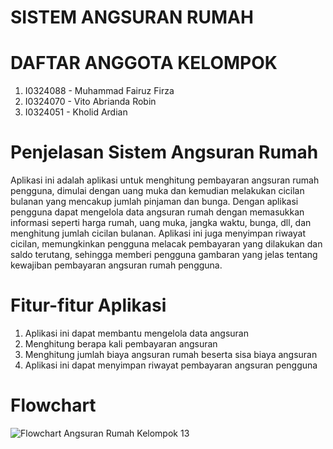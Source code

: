 # SISTEM ANGSURAN RUMAH
# DAFTAR ANGGOTA KELOMPOK
1. I0324088 - Muhammad Fairuz Firza
2. I0324070 - Vito Abrianda Robin	
3. I0324051 - Kholid Ardian
# Penjelasan Sistem Angsuran Rumah
Aplikasi ini adalah aplikasi untuk menghitung pembayaran angsuran rumah pengguna, dimulai dengan uang muka dan kemudian melakukan cicilan bulanan yang mencakup jumlah pinjaman dan bunga. Dengan aplikasi pengguna dapat mengelola data angsuran rumah dengan memasukkan informasi seperti harga rumah, uang muka, jangka waktu, bunga, dll, dan  menghitung jumlah cicilan bulanan. Aplikasi ini juga menyimpan riwayat cicilan, memungkinkan pengguna  melacak pembayaran yang  dilakukan dan saldo terutang, sehingga memberi pengguna gambaran yang jelas tentang kewajiban pembayaran angsuran rumah pengguna.
# Fitur-fitur Aplikasi
1. Aplikasi ini dapat membantu mengelola data angsuran
2. Menghitung berapa kali pembayaran angsuran
3. Menghitung jumlah biaya angsuran rumah beserta sisa biaya angsuran
4. Aplikasi ini dapat menyimpan riwayat pembayaran angsuran pengguna 
# Flowchart
![Flowchart Angsuran Rumah Kelompok 13](https://github.com/user-attachments/assets/6c959737-cd5f-4ffb-887d-ce943f22839f)
